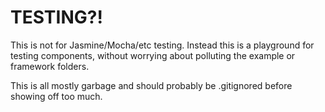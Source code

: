 TESTING?!
=========

This is not for Jasmine/Mocha/etc testing. Instead this is a playground for testing components, without worrying about polluting the example or framework folders. 

This is all mostly garbage and should probably be .gitignored before showing off too much.